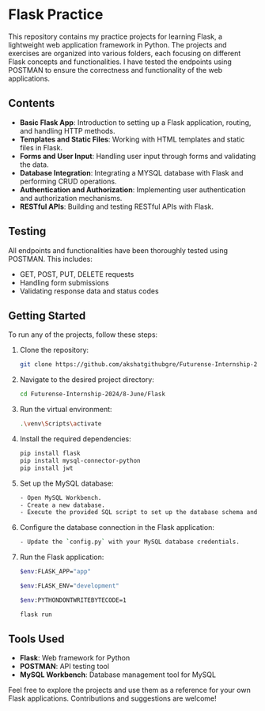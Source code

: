 # Flask Practice

This repository contains my practice projects for learning Flask, a lightweight web application framework in Python. The projects and exercises are organized into various folders, each focusing on different Flask concepts and functionalities. I have tested the endpoints using POSTMAN to ensure the correctness and functionality of the web applications.

## Contents

- **Basic Flask App**: Introduction to setting up a Flask application, routing, and handling HTTP methods.
- **Templates and Static Files**: Working with HTML templates and static files in Flask.
- **Forms and User Input**: Handling user input through forms and validating the data.
- **Database Integration**: Integrating a MYSQL database with Flask and performing CRUD operations.
- **Authentication and Authorization**: Implementing user authentication and authorization mechanisms.
- **RESTful APIs**: Building and testing RESTful APIs with Flask.

## Testing

All endpoints and functionalities have been thoroughly tested using POSTMAN. This includes:

- GET, POST, PUT, DELETE requests
- Handling form submissions
- Validating response data and status codes

## Getting Started

To run any of the projects, follow these steps:

1. Clone the repository:
    ```bash
    git clone https://github.com/akshatgithubgre/Futurense-Internship-2024.git
    ```

2. Navigate to the desired project directory:
    ```bash
    cd Futurense-Internship-2024/8-June/Flask
    ```

3. Run the virtual environment:
    ```bash
    .\venv\Scripts\activate
    ```

4. Install the required dependencies:
    ```bash
    pip install flask
    pip install mysql-connector-python
    pip install jwt
    ```

5. Set up the MySQL database:
    ```bash
    - Open MySQL Workbench.
    - Create a new database.
    - Execute the provided SQL script to set up the database schema and initial data.
    ```

5. Configure the database connection in the Flask application:
    ```bash
    - Update the `config.py` with your MySQL database credentials.
    ```
6. Run the Flask application:
    ```bash
    $env:FLASK_APP="app"

    $env:FLASK_ENV="development"

    $env:PYTHONDONTWRITEBYTECODE=1

    flask run
    ```

## Tools Used

- **Flask**: Web framework for Python
- **POSTMAN**: API testing tool
- **MySQL Workbench**: Database management tool for MySQL

Feel free to explore the projects and use them as a reference for your own Flask applications. Contributions and suggestions are welcome!

